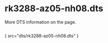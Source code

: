 # rk3288-az05-nh08.dts

More DTS information on the [](Linux-DTSs.md) page.

```
```
{ src="dts/rk3288-az05-nh08.dts" }
